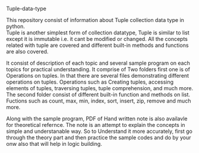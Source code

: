 Tuple-data-type

This repository consist of information about Tuple collection data type in python.  
Tuple is another simplest form of collection datatype, Tuple is similar to list except it is immutable i.e. it cant be modified or changed. 
All the concepts related with tuple are covered and different built-in methods and functions are also covered.

It consist of description of each topic and several sample program on each topics for practical understanding. 
It comprise of Two folders first one is of Operations on tuples. In that there are several files demonstrating different operations on tuples. 
Operations such as Creating tuples, accessing elements of tuples, traversing tuples, tuple comprehension, and much more. 
The second folder consist of different built-in function and methods on list. Fuctions such as count, max, min, index, sort, insert, zip, remove and much more. 

Along with the sample program, PDF of Hand written note is also availavle for theoretical refernce. 
The note is an attempt to explain the concepts in simple and understanable way. 
So to Understand it more accurately, first go through the theory part and then practice the sample codes and do by your onw also that will help in logic building.
